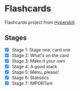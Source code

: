 # Flashcards

Flashcards project from [Hyperskill](https://hyperskill.org/projects/44?track=1)

## Stages

- [X] Stage 1: Stage one, card one
- [X] Stage 2: What's on the card
- [X] Stage 3: Make it your own
- [X] Stage 4: A good stack
- [X] Stage 5: Menu, please!
- [X] Stage 6: Statistics
- [X] Stage 7: IMPORTant
